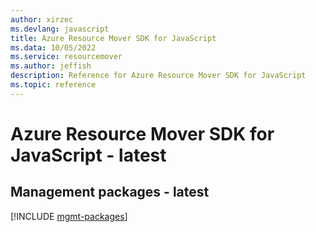 ```yaml
---
author: xirzec
ms.devlang: javascript
title: Azure Resource Mover SDK for JavaScript
ms.data: 10/05/2022
ms.service: resourcemover
ms.author: jeffish
description: Reference for Azure Resource Mover SDK for JavaScript
ms.topic: reference
---
```

# Azure Resource Mover SDK for JavaScript - latest

## Management packages - latest
[!INCLUDE [mgmt-packages](resource-mover-mgmt-index.md)]